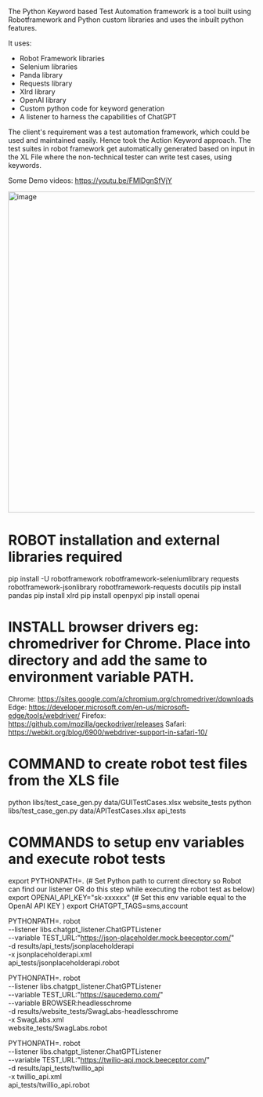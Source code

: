 
The Python Keyword based Test Automation framework is a tool built using Robotframework and Python custom libraries and uses the inbuilt python features.

It uses:
* Robot Framework libraries
* Selenium libraries
* Panda library
* Requests library 
* Xlrd library
* OpenAI library
* Custom python code for keyword generation 
* A listener to harness the capabilities of ChatGPT
  
The client's requirement was a test automation framework, which could be used and maintained easily. Hence took the Action Keyword approach.
The test suites in robot framework get automatically generated based on input in the XL File where the non-technical tester can write test cases, using keywords.

Some Demo videos:
https://youtu.be/FMlDgnSfVjY


<img width="655" alt="image" src="https://github.com/user-attachments/assets/6534e344-920d-4805-9209-13e090dc9137" />




# ROBOT installation and external libraries required

pip install -U robotframework robotframework-seleniumlibrary requests robotframework-jsonlibrary robotframework-requests docutils
pip install pandas
pip install xlrd
pip install openpyxl
pip install openai

# INSTALL browser drivers eg: chromedriver for Chrome. Place into directory and add the same to environment variable PATH.

Chrome: https://sites.google.com/a/chromium.org/chromedriver/downloads
Edge: https://developer.microsoft.com/en-us/microsoft-edge/tools/webdriver/
Firefox: https://github.com/mozilla/geckodriver/releases
Safari: https://webkit.org/blog/6900/webdriver-support-in-safari-10/

# COMMAND to create robot test files from the XLS file
python libs/test_case_gen.py data/GUITestCases.xlsx website_tests
python libs/test_case_gen.py data/APITestCases.xlsx api_tests

# COMMANDS to setup env variables and execute robot tests

export PYTHONPATH=.   (# Set Python path to current directory so Robot can find our listener OR do this step while executing the robot test as below)
export OPENAI_API_KEY="sk-xxxxxx"  (# Set this env variable equal to the OpenAI API KEY )
export CHATGPT_TAGS=sms,account

PYTHONPATH=. robot \
--listener libs.chatgpt_listener.ChatGPTListener \
--variable TEST_URL:"https://json-placeholder.mock.beeceptor.com/" \
-d results/api_tests/jsonplaceholderapi \
-x jsonplaceholderapi.xml \
api_tests/jsonplaceholderapi.robot


PYTHONPATH=. robot \
--listener libs.chatgpt_listener.ChatGPTListener \
--variable TEST_URL:"https://saucedemo.com/" \
--variable BROWSER:headlesschrome \
-d results/website_tests/SwagLabs-headlesschrome \
-x SwagLabs.xml \
website_tests/SwagLabs.robot


PYTHONPATH=. robot \
--listener libs.chatgpt_listener.ChatGPTListener \
--variable TEST_URL:"https://twilio-api.mock.beeceptor.com/" \
-d results/api_tests/twillio_api \
-x twillio_api.xml \
api_tests/twillio_api.robot
